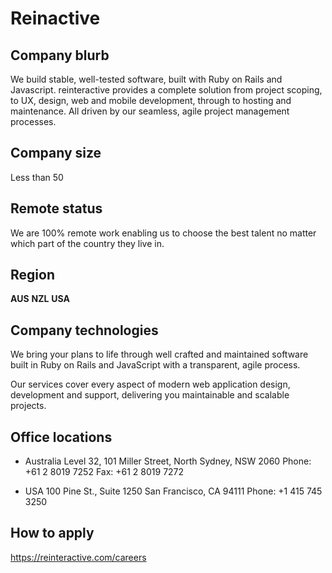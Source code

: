 # Reinactive

## Company blurb

We build stable, well-tested software, built with Ruby on Rails and Javascript. reinteractive provides a complete solution from project scoping, to UX, design, web and mobile development, through to hosting and maintenance. All driven by our seamless, agile project management processes.

## Company size

Less than 50

## Remote status

We are 100% remote work enabling us to choose the best talent no matter which part of the country they live in.

## Region

**AUS**
**NZL**
**USA**


## Company technologies

We bring your plans to life through well crafted and maintained software built in Ruby on Rails and JavaScript with a transparent, agile process.

Our services cover every aspect of modern web application design, development and support, delivering you maintainable and scalable projects.

## Office locations

* Australia
Level 32, 101 Miller Street,
North Sydney, NSW 2060
Phone: +61 2 8019 7252
Fax: +61 2 8019 7272

* USA
100 Pine St., Suite 1250
San Francisco, CA 94111
Phone: +1 415 745 3250

## How to apply

https://reinteractive.com/careers
